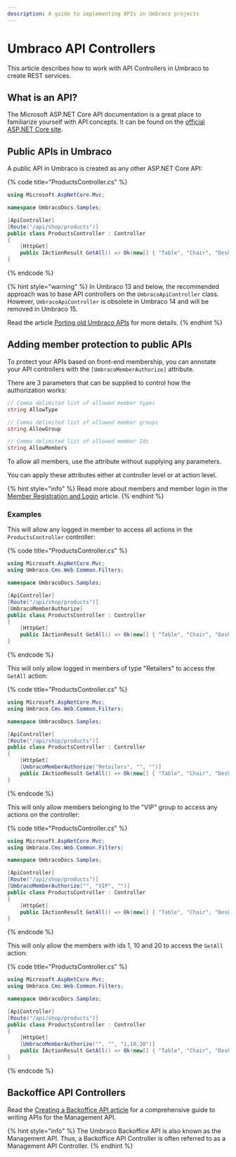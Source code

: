 ```yaml
---
description: A guide to implementing APIs in Umbraco projects
---
```


# Umbraco API Controllers

This article describes how to work with API Controllers in Umbraco to create REST services.

## What is an API?

The Microsoft ASP.NET Core API documentation is a great place to familiarize yourself with API concepts. It can be found on the [official ASP.NET Core site](https://dotnet.microsoft.com/en-us/apps/aspnet/apis).

## Public APIs in Umbraco

A public API in Umbraco is created as any other ASP.NET Core API:

{% code title="ProductsController.cs" %}
```csharp
using Microsoft.AspNetCore.Mvc;

namespace UmbracoDocs.Samples;

[ApiController]
[Route("/api/shop/products")]
public class ProductsController : Controller
{
    [HttpGet]
    public IActionResult GetAll() => Ok(new[] { "Table", "Chair", "Desk", "Computer" });
}
```
{% endcode %}

{% hint style="warning" %}
In Umbraco 13 and below, the recommended approach was to base API controllers on the `UmbracoApiController` class. However, `UmbracoApiController` is obsolete in Umbraco 14 and will be removed in Umbraco 15.

Read the article [Porting old Umbraco APIs](porting-old-umbraco-apis.md) for more details.
{% endhint %}

## Adding member protection to public APIs

To protect your APIs based on front-end membership, you can annotate your API controllers with the `[UmbracoMemberAuthorize]` attribute.

There are 3 parameters that can be supplied to control how the authorization works:

```csharp
// Comma delimited list of allowed member types
string AllowType

// Comma delimited list of allowed member groups
string AllowGroup

// Comma delimited list of allowed member Ids
string AllowMembers
```

To allow all members, use the attribute without supplying any parameters.

You can apply these attributes either at controller level or at action level.

{% hint style="info" %}
Read more about members and member login in the [Member Registration and Login](../../../tutorials/members-registration-and-login.md) article.
{% endhint %}

### Examples

This will allow any logged in member to access all actions in the `ProductsController` controller:

{% code title="ProductsController.cs" %}
```csharp
using Microsoft.AspNetCore.Mvc;
using Umbraco.Cms.Web.Common.Filters;

namespace UmbracoDocs.Samples;

[ApiController]
[Route("/api/shop/products")]
[UmbracoMemberAuthorize]
public class ProductsController : Controller
{
    [HttpGet]
    public IActionResult GetAll() => Ok(new[] { "Table", "Chair", "Desk", "Computer" });
}
```
{% endcode %}

This will only allow logged in members of type "Retailers" to access the `GetAll` action:

{% code title="ProductsController.cs" %}
```csharp
using Microsoft.AspNetCore.Mvc;
using Umbraco.Cms.Web.Common.Filters;

namespace UmbracoDocs.Samples;

[ApiController]
[Route("/api/shop/products")]
public class ProductsController : Controller
{
    [HttpGet]
    [UmbracoMemberAuthorize("Retailers", "", "")]
    public IActionResult GetAll() => Ok(new[] { "Table", "Chair", "Desk", "Computer" });
}
```
{% endcode %}

This will only allow members belonging to the "VIP" group to access any actions on the controller:

{% code title="ProductsController.cs" %}
```csharp
using Microsoft.AspNetCore.Mvc;
using Umbraco.Cms.Web.Common.Filters;

namespace UmbracoDocs.Samples;

[ApiController]
[Route("/api/shop/products")]
[UmbracoMemberAuthorize("", "VIP", "")]
public class ProductsController : Controller
{
    [HttpGet]
    public IActionResult GetAll() => Ok(new[] { "Table", "Chair", "Desk", "Computer" });
}
```
{% endcode %}

This will only allow the members with ids 1, 10 and 20 to access the `GetAll` action:

{% code title="ProductsController.cs" %}
```csharp
using Microsoft.AspNetCore.Mvc;
using Umbraco.Cms.Web.Common.Filters;

namespace UmbracoDocs.Samples;

[ApiController]
[Route("/api/shop/products")]
public class ProductsController : Controller
{
    [HttpGet]
    [UmbracoMemberAuthorize("", "", "1,10,20")]
    public IActionResult GetAll() => Ok(new[] { "Table", "Chair", "Desk", "Computer" });
}
```
{% endcode %}

## Backoffice API Controllers

Read the [Creating a Backoffice API article](../tutorials/creating-a-backoffice-api/README.md) for a comprehensive guide to writing APIs for the Management API.

{% hint style="info" %}
The Umbraco Backoffice API is also known as the Management API. Thus, a Backoffice API Controller is often referred to as a Management API Controller.
{% endhint %}
